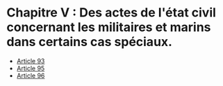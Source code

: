 # Chapitre V : Des actes de l'état civil concernant les militaires et marins dans certains cas spéciaux.

- [Article 93](article-93.md)
- [Article 95](article-95.md)
- [Article 96](article-96.md)
